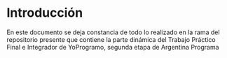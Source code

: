 # Introducción
En este documento se deja constancia de todo lo realizado en la rama del repositorio presente que contiene la parte dinámica del Trabajo Práctico Final e Integrador de YoProgramo, segunda etapa de Argentina Programa